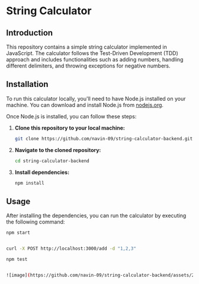 # String Calculator

## Introduction

This repository contains a simple string calculator implemented in JavaScript. The calculator follows the Test-Driven Development (TDD) approach and includes functionalities such as adding numbers, handling different delimiters, and throwing exceptions for negative numbers.

## Installation

To run this calculator locally, you'll need to have Node.js installed on your machine. You can download and install Node.js from [nodejs.org](https://nodejs.org/).

Once Node.js is installed, you can follow these steps:

1. **Clone this repository to your local machine:**

    ```bash
    git clone https://github.com/navin-09/string-calculator-backend.git
    ```

2. **Navigate to the cloned repository:**

    ```bash
    cd string-calculator-backend
    ```

3. **Install dependencies:**

    ```bash
    npm install
    ```

## Usage

After installing the dependencies, you can run the calculator by executing the following command:

```bash
npm start


curl -X POST http://localhost:3000/add -d "1,2,3"

npm test


![image](https://github.com/navin-09/string-calculator-backend/assets/22154182/23c3da1a-2ef0-4288-97c8-12c55dad84e8)
